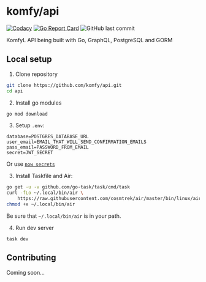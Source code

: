 # komfy/api

[![Codacy](https://img.shields.io/codacy/grade/a4485f4982d54841930f0812b92f7c04.svg?style=flat-square)](https://app.codacy.com/project/komfy/api/dashboard)
[![Go Report Card](https://goreportcard.com/badge/github.com/komfy/api)](https://goreportcard.com/report/github.com/komfy/api)
![GitHub last commit](https://img.shields.io/github/last-commit/komfy/api.svg?style=flat-square)

KomfyL API being built with Go, GraphQL, PostgreSQL and GORM

## Local setup

1. Clone repository

```sh
git clone https://github.com/komfy/api.git
cd api
```

2. Install go modules

```sh
go mod download
```

3. Setup `.env`:

```
database=POSTGRES_DATABASE_URL
user_email=EMAIL_THAT_WILL_SEND_CONFIRMATION_EMAILS
pass_email=PASSWORD_FROM_EMAIL
secret=JWT_SECRET
```

Or use [`now secrets`](https://zeit.co/docs/v2/environment-variables-and-secrets)

3. Install Taskfile and Air:

```sh
go get -u -v github.com/go-task/task/cmd/task
curl -fLo ~/.local/bin/air \
    https://raw.githubusercontent.com/cosmtrek/air/master/bin/linux/air
chmod +x ~/.local/bin/air
```

Be sure that `~/.local/bin/air` is in your path.

4. Run dev server

```
task dev
```

## Contributing

Coming soon...
